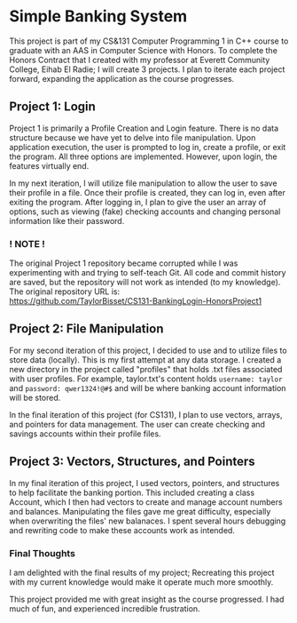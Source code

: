 # Simple Banking System 

This project is part of my CS&131 Computer Programming 1 in C++ course to graduate with an AAS in Computer Science with Honors. 
To complete the Honors Contract that I created with my professor at Everett Community College, Eihab El Radie; 
I will create 3 projects. 
I plan to iterate each project forward, expanding the application as the course progresses.

## Project 1: Login

Project 1 is primarily a Profile Creation and Login feature. 
There is no data structure because we have yet to delve into file manipulation. 
Upon application execution, the user is prompted to log in, create a profile, or exit the program. 
All three options are implemented. 
However, upon login, the features virtually end. 

In my next iteration, I will utilize file manipulation to allow the user to save their profile in a file. 
Once their profile is created, they can log in, even after exiting the program. 
After logging in, I plan to give the user an array of options, 
such as viewing (fake) checking accounts and changing personal information like their password.

### ! NOTE !

The original Project 1 repository became corrupted while 
I was experimenting with and trying to self-teach Git. 
All code and commit history are saved, 
but the repository will not work as intended (to my knowledge).
The original repository URL is: <br>
https://github.com/TaylorBisset/CS131-BankingLogin-HonorsProject1

## Project 2: File Manipulation

For my second iteration of this project, I decided to use <filesystem> and <fstream> to utilize files to store data (locally). 
This is my first attempt at any data storage. I created a new directory in the project called "profiles" 
that holds .txt files associated with user profiles. 
For example, taylor.txt's content holds `username: taylor` and `password: qwer1324!@#$` 
and will be where banking account information will be stored.

In the final iteration of this project (for CS131), I plan to use vectors, arrays, and pointers for data management.
The user can create checking and savings accounts within their profile files. 

## Project 3: Vectors, Structures, and Pointers

In my final iteration of this project, I used vectors, pointers, and structures to help facilitate the banking portion. 
This included creating a class Account, which I then had vectors to create and manage account numbers and balances.
Manipulating the files gave me great difficulty, especially when overwriting the files' new balanaces. 
I spent several hours debugging and rewriting code to make these accounts work as intended. 

### Final Thoughts

I am delighted with the final results of my project; 
Recreating this project with my current knowledge would make it operate much more smoothly.

This project provided me with great insight as the course progressed. I had much of fun, and experienced incredible frustration. 